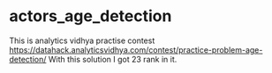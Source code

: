 # actors_age_detection
This is analytics vidhya practise contest https://datahack.analyticsvidhya.com/contest/practice-problem-age-detection/
With this solution I got 23 rank in it.
